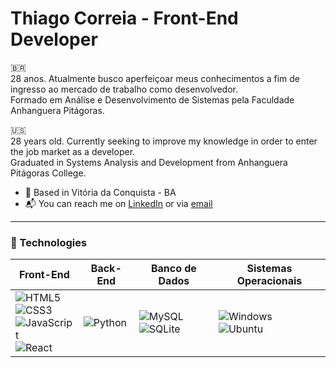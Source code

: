 # Thiago Correia - Front-End Developer

🇧🇷  
28 anos. Atualmente busco aperfeiçoar meus conhecimentos a fim de ingresso ao mercado de trabalho como desenvolvedor.  
Formado em Análise e Desenvolvimento de Sistemas pela Faculdade Anhanguera Pitágoras.

🇺🇸  
28 years old. Currently seeking to improve my knowledge in order to enter the job market as a developer.  
Graduated in Systems Analysis and Development from Anhanguera Pitágoras College.

- 📍 Based in Vitória da Conquista - BA  
- 📬 You can reach me on [LinkedIn](https://linkedin.com/in/thiagoncorreia) or via [email](mailto:tcorreia.linux@gmail.com)

---

### 🚀 Technologies

| Front-End                                                                                                                                         | Back-End                                                                 | Banco de Dados                                                                                                                       | Sistemas Operacionais                                                                                  |
|---------------------------------------------------------------------------------------------------------------------------------------------------|--------------------------------------------------------------------------|---------------------------------------------------------------------------------------------------------------------------------------|---------------------------------------------------------------------------------------------------------|
| ![HTML5](https://img.shields.io/badge/HTML5-E34F26?style=for-the-badge&logo=html5&logoColor=white) <br> ![CSS3](https://img.shields.io/badge/CSS3-1572B6?style=for-the-badge&logo=css3&logoColor=white) <br> ![JavaScript](https://img.shields.io/badge/JavaScript-F7DF1E?style=for-the-badge&logo=javascript&logoColor=black) <br> ![React](https://img.shields.io/badge/React-20232A?style=for-the-badge&logo=react&logoColor=61DAFB) | ![Python](https://img.shields.io/badge/python-3670A0?style=for-the-badge&logo=python&logoColor=ffdd54) | ![MySQL](https://img.shields.io/badge/MySQL-00000F?style=for-the-badge&logo=mysql&logoColor=white) <br> ![SQLite](https://img.shields.io/badge/SQLite-000?style=for-the-badge&logo=sqlite&logoColor=07405E) | ![Windows](https://img.shields.io/badge/Windows-000?style=for-the-badge&logo=windows&logoColor=2CA5E0) <br> ![Ubuntu](https://img.shields.io/badge/Ubuntu-35495E?style=for-the-badge&logo=ubuntu&logoColor=2CA5E0) |
